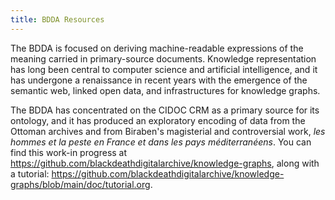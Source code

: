 ```yaml
---
title: BDDA Resources
---
```


The BDDA is focused on deriving machine-readable expressions of the meaning carried in primary-source documents.  Knowledge representation has long been central to computer science and artificial intelligence, and it has undergone a renaissance in recent years with the emergence of the semantic web, linked open data, and infrastructures for knowledge graphs.

The BDDA has concentrated on the CIDOC CRM as a primary source for its ontology, and it has produced an exploratory encoding of data from the Ottoman archives and from Biraben's magisterial and controversial work, *les hommes et la peste en France et dans les pays méditerranéens*. You can find this work-in progress at <https://github.com/blackdeathdigitalarchive/knowledge-graphs>, along with a tutorial: <https://github.com/blackdeathdigitalarchive/knowledge-graphs/blob/main/doc/tutorial.org>.

